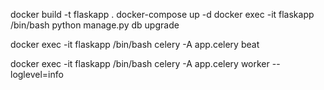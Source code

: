 docker build -t flaskapp .
docker-compose up -d
docker exec -it flaskapp /bin/bash
python manage.py db upgrade

docker exec -it flaskapp /bin/bash
celery -A app.celery beat

docker exec -it flaskapp /bin/bash
celery -A app.celery worker --loglevel=info